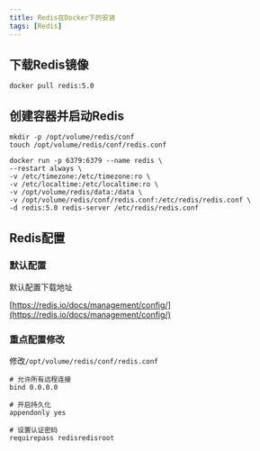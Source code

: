 ```yaml
---
title: Redis在Docker下的安装
tags: [Redis]
---
```


## 下载Redis镜像

```shell
docker pull redis:5.0
```

## 创建容器并启动Redis

```shell
mkdir -p /opt/volume/redis/conf
touch /opt/volume/redis/conf/redis.conf

docker run -p 6379:6379 --name redis \
--restart always \
-v /etc/timezone:/etc/timezone:ro \
-v /etc/localtime:/etc/localtime:ro \
-v /opt/volume/redis/data:/data \
-v /opt/volume/redis/conf/redis.conf:/etc/redis/redis.conf \
-d redis:5.0 redis-server /etc/redis/redis.conf
```

## Redis配置

### 默认配置

默认配置下载地址

[https://redis.io/docs/management/config/](https://redis.io/docs/management/config/)

### 重点配置修改

修改`/opt/volume/redis/conf/redis.conf`

```
# 允许所有远程连接
bind 0.0.0.0

# 开启持久化
appendonly yes

# 设置认证密码
requirepass redisredisroot
```